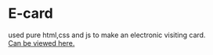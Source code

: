 # E-card
used pure html,css and js to make an electronic visiting card. 
<br>
[Can be viewed here.](https://shikharx06.github.io/E-card/.)
